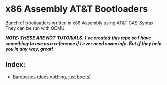 # x86 Assembly AT&T Bootloaders
Bunch of bootloaders written in x86 Assembly using AT&amp;T GAS Syntax. They can be run with QEMU.

___NOTE: THESE ARE NOT TUTORIALS. I've created this repo so I have something to use as a reference if I ever need some info. But if they help you in any way, great!___

## Index: ##
* [Barebones (does nothing, just boots)](https://github.com/Demkeys/x86-Assembly-ATT-Bootloaders/blob/master/BarebonesBoot)
